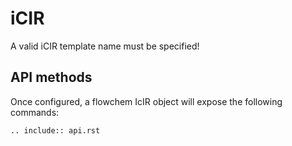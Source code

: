 # iCIR

A valid iCIR template name must be specified!

## API methods
Once configured, a flowchem IcIR object will expose the following commands:

```{eval-rst}
.. include:: api.rst
```
